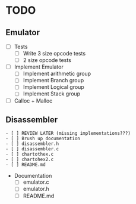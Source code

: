# TODO

## Emulator
- [ ] Tests
    - [ ] Write 3 size opcode tests
    - [ ] 2 size opcode tests
    
- [ ] Implement Emulator
    - [ ] Implement arithmetic group
    - [ ] Implement Branch group
    - [ ] Implement Logical group
    - [ ] Implement Stack group

- [ ] Calloc + Malloc

## Disassembler
    - [ ] REVIEW LATER (missing implementations???)
    - [ ] Brush up documentation
    - [ ] disassembler.h
    - [ ] disassembler.c
    - [ ] chartothex.c
    - [ ] chartohex2.c
    - [ ] README.md

- Documentation
    - [ ] emulator.c
    - [ ] emulator.h
    - [ ] README.md